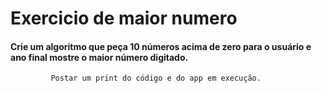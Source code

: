# Exercicio de maior numero

#### Crie um algoritmo que peça 10 números acima de zero para o usuário e ano final mostre o maior número digitado.
             Postar um print do código e do app em execução.
